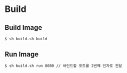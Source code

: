 # Build

## Build Image

```bash
$ sh build.sh build
```

## Run Image

```bash
$ sh build.sh run 8080 // 바인드할 포트를 2번째 인자로 전달
```